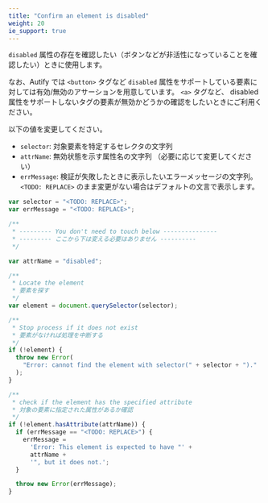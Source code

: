 ```yaml
---
title: "Confirm an element is disabled"
weight: 20
ie_support: true
---
```


`disabled` 属性の存在を確認したい（ボタンなどが非活性になっていることを確認したい）ときに使用します。

なお、Autify では `<button>` タグなど `disabled` 属性をサポートしている要素に対しては有効/無効のアサーションを用意しています。 `<a>` タグなど、 disabled 属性をサポートしないタグの要素が無効かどうかの確認をしたいときにご利用ください。

以下の値を変更してください。

- `selector`: 対象要素を特定するセレクタの文字列
- `attrName`: 無効状態を示す属性名の文字列 （必要に応じて変更してください）
- `errMessage`: 検証が失敗したときに表示したいエラーメッセージの文字列。`<TODO: REPLACE>` のまま変更がない場合はデフォルトの文言で表示します。

```js
var selector = "<TODO: REPLACE>";
var errMessage = "<TODO: REPLACE>";

/**
 * --------- You don't need to touch below ---------------
 * --------- ここから下は変える必要はありません ----------
 */

var attrName = "disabled";

/**
 * Locate the element
 * 要素を探す
 */
var element = document.querySelector(selector);

/**
 * Stop process if it does not exist
 * 要素がなければ処理を中断する
 */
if (!element) {
  throw new Error(
    "Error: cannot find the element with selector(" + selector + ")."
  );
}

/**
 * check if the element has the specified attribute
 * 対象の要素に指定された属性があるか確認
 */
if (!element.hasAttribute(attrName)) {
  if (errMessage == "<TODO: REPLACE>") {
    errMessage =
      'Error: This element is expected to have "' +
      attrName +
      '", but it does not.';
  }

  throw new Error(errMessage);
}
```
